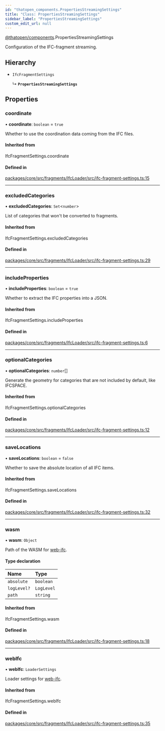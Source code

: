```yaml
---
id: "thatopen_components.PropertiesStreamingSettings"
title: "Class: PropertiesStreamingSettings"
sidebar_label: "PropertiesStreamingSettings"
custom_edit_url: null
---
```


[@thatopen/components](../modules/thatopen_components.md).PropertiesStreamingSettings

Configuration of the IFC-fragment streaming.

## Hierarchy

- `IfcFragmentSettings`

  ↳ **`PropertiesStreamingSettings`**

## Properties

### coordinate

• **coordinate**: `boolean` = `true`

Whether to use the coordination data coming from the IFC files.

#### Inherited from

IfcFragmentSettings.coordinate

#### Defined in

[packages/core/src/fragments/IfcLoader/src/ifc-fragment-settings.ts:15](https://github.com/ThatOpen/engine_components/blob/630a314/packages/core/src/fragments/IfcLoader/src/ifc-fragment-settings.ts#L15)

___

### excludedCategories

• **excludedCategories**: `Set`<`number`\>

List of categories that won't be converted to fragments.

#### Inherited from

IfcFragmentSettings.excludedCategories

#### Defined in

[packages/core/src/fragments/IfcLoader/src/ifc-fragment-settings.ts:29](https://github.com/ThatOpen/engine_components/blob/630a314/packages/core/src/fragments/IfcLoader/src/ifc-fragment-settings.ts#L29)

___

### includeProperties

• **includeProperties**: `boolean` = `true`

Whether to extract the IFC properties into a JSON.

#### Inherited from

IfcFragmentSettings.includeProperties

#### Defined in

[packages/core/src/fragments/IfcLoader/src/ifc-fragment-settings.ts:6](https://github.com/ThatOpen/engine_components/blob/630a314/packages/core/src/fragments/IfcLoader/src/ifc-fragment-settings.ts#L6)

___

### optionalCategories

• **optionalCategories**: `number`[]

Generate the geometry for categories that are not included by default,
like IFCSPACE.

#### Inherited from

IfcFragmentSettings.optionalCategories

#### Defined in

[packages/core/src/fragments/IfcLoader/src/ifc-fragment-settings.ts:12](https://github.com/ThatOpen/engine_components/blob/630a314/packages/core/src/fragments/IfcLoader/src/ifc-fragment-settings.ts#L12)

___

### saveLocations

• **saveLocations**: `boolean` = `false`

Whether to save the absolute location of all IFC items.

#### Inherited from

IfcFragmentSettings.saveLocations

#### Defined in

[packages/core/src/fragments/IfcLoader/src/ifc-fragment-settings.ts:32](https://github.com/ThatOpen/engine_components/blob/630a314/packages/core/src/fragments/IfcLoader/src/ifc-fragment-settings.ts#L32)

___

### wasm

• **wasm**: `Object`

Path of the WASM for [web-ifc](https://github.com/ThatOpen/engine_web-ifc).

#### Type declaration

| Name | Type |
| :------ | :------ |
| `absolute` | `boolean` |
| `logLevel?` | `LogLevel` |
| `path` | `string` |

#### Inherited from

IfcFragmentSettings.wasm

#### Defined in

[packages/core/src/fragments/IfcLoader/src/ifc-fragment-settings.ts:18](https://github.com/ThatOpen/engine_components/blob/630a314/packages/core/src/fragments/IfcLoader/src/ifc-fragment-settings.ts#L18)

___

### webIfc

• **webIfc**: `LoaderSettings`

Loader settings for [web-ifc](https://github.com/ThatOpen/engine_web-ifc).

#### Inherited from

IfcFragmentSettings.webIfc

#### Defined in

[packages/core/src/fragments/IfcLoader/src/ifc-fragment-settings.ts:35](https://github.com/ThatOpen/engine_components/blob/630a314/packages/core/src/fragments/IfcLoader/src/ifc-fragment-settings.ts#L35)
